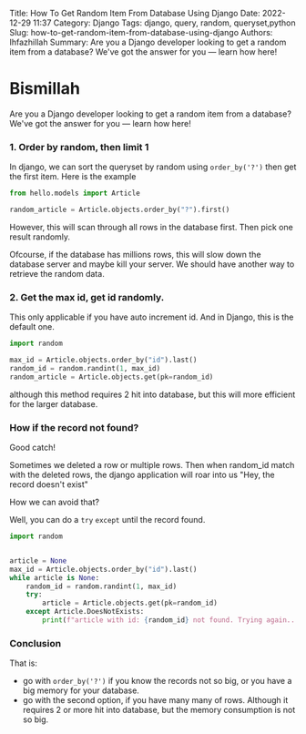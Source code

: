 Title: How To Get Random Item From Database Using Django
Date: 2022-12-29 11:37
Category: Django
Tags: django, query, random, queryset,python
Slug: how-to-get-random-item-from-database-using-django
Authors: Ihfazhillah
Summary: Are you a Django developer looking to get a random item from a database? We've got the answer for you — learn how here!

# Bismillah

Are you a Django developer looking to get a random item from a database? We've got the answer for you — learn how here!

### 1. Order by random, then limit 1

In django, we can sort the queryset by random using `order_by('?')` then get the first item. Here is the example

```python
from hello.models import Article

random_article = Article.objects.order_by("?").first()
```

However, this will scan through all rows in the database first. Then pick one result randomly.

Ofcourse, if the database has millions rows, this will slow down the database server and maybe kill your server. 
We should have another way to retrieve the random data.

### 2. Get the max id, get id randomly.

This only applicable if you have auto increment id. And in Django, this is the default one.

```python
import random

max_id = Article.objects.order_by("id").last()
random_id = random.randint(1, max_id)
random_article = Article.objects.get(pk=random_id)
```

although this method requires 2 hit into database, but this will more efficient for the larger database.

### How if the record not found?

Good catch!

Sometimes we deleted a row or multiple rows. Then when random_id match with the deleted rows, the django application will roar into us
"Hey, the record doesn't exist"

How we can avoid that? 

Well, you can do a `try` `except` until the record found.

```python
import random


article = None
max_id = Article.objects.order_by("id").last()
while article is None:
    random_id = random.randint(1, max_id)
    try:
        article = Article.objects.get(pk=random_id)
    except Article.DoesNotExists:
        print(f"article with id: {random_id} not found. Trying again...")
```

### Conclusion

That is:

- go with `order_by('?')` if you know the records not so big, or you have a big memory for your database.
- go with the second option, if you have many many of rows. Although it requires 2 or more hit into database, but the memory consumption is not so big.